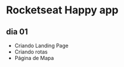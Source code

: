 # Rocketseat <nlw> Happy app
  
  ## dia 01
  
- Criando Landing Page
- Criando rotas
- Página de Mapa
